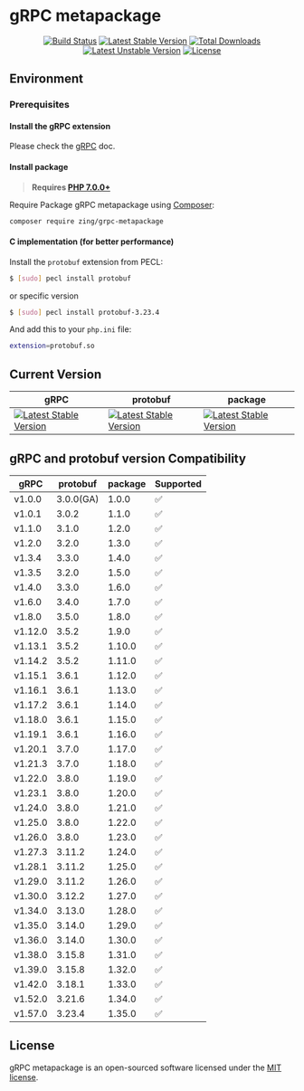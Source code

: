 # gRPC metapackage
<p align="center">
<a href="https://github.com/zingimmick/grpc-metapackage/actions"><img src="https://github.com/zingimmick/grpc-metapackage/actions/workflows/tests.yml/badge.svg?branch=master" alt="Build Status"></a>
<a href="https://packagist.org/packages/zing/grpc-metapackage"><img src="https://poser.pugx.org/zing/grpc-metapackage/v/stable.svg" alt="Latest Stable Version"></a>
<a href="https://packagist.org/packages/zing/grpc-metapackage"><img src="https://poser.pugx.org/zing/grpc-metapackage/downloads" alt="Total Downloads"></a>
<a href="https://packagist.org/packages/zing/grpc-metapackage"><img src="https://poser.pugx.org/zing/grpc-metapackage/v/unstable.svg" alt="Latest Unstable Version"></a>
<a href="https://packagist.org/packages/zing/grpc-metapackage"><img src="https://poser.pugx.org/zing/grpc-metapackage/license" alt="License"></a>
</p>

## Environment

### Prerequisites

#### Install the gRPC extension

Please check the [gRPC](https://github.com/grpc/grpc/tree/master/src/php#overview) doc.

#### Install package

> **Requires [PHP 7.0.0+](https://php.net/releases/)**

Require Package gRPC metapackage using [Composer](https://getcomposer.org):

```bash
composer require zing/grpc-metapackage
```

#### C implementation (for better performance)

Install the `protobuf` extension from PECL:

``` sh
$ [sudo] pecl install protobuf
```
or specific version

``` sh
$ [sudo] pecl install protobuf-3.23.4
```

And add this to your `php.ini` file:

```sh
extension=protobuf.so
```

## Current Version

| gRPC | protobuf | package | 
| --- | --- | --- | 
| [![Latest Stable Version](https://poser.pugx.org/grpc/grpc/v)](https://packagist.org/packages/grpc/grpc) | [![Latest Stable Version](https://poser.pugx.org/google/protobuf/v)](https://packagist.org/packages/google/protobuf) | [![Latest Stable Version](https://poser.pugx.org/zing/grpc-metapackage/v)](https://packagist.org/packages/zing/grpc-metapackage) |

## gRPC and protobuf version Compatibility

| gRPC    | protobuf  | package | Supported          |
|---------|-----------|---------|--------------------|
| v1.0.0  | 3.0.0(GA) | 1.0.0   | :white_check_mark: |
| v1.0.1  | 3.0.2     | 1.1.0   | :white_check_mark: |
| v1.1.0  | 3.1.0     | 1.2.0   | :white_check_mark: |
| v1.2.0  | 3.2.0     | 1.3.0   | :white_check_mark: |
| v1.3.4  | 3.3.0     | 1.4.0   | :white_check_mark: |
| v1.3.5  | 3.2.0     | 1.5.0   | :white_check_mark: |
| v1.4.0  | 3.3.0     | 1.6.0   | :white_check_mark: |
| v1.6.0  | 3.4.0     | 1.7.0   | :white_check_mark: |
| v1.8.0  | 3.5.0     | 1.8.0   | :white_check_mark: |
| v1.12.0 | 3.5.2     | 1.9.0   | :white_check_mark: |
| v1.13.1 | 3.5.2     | 1.10.0  | :white_check_mark: |
| v1.14.2 | 3.5.2     | 1.11.0  | :white_check_mark: |
| v1.15.1 | 3.6.1     | 1.12.0  | :white_check_mark: |
| v1.16.1 | 3.6.1     | 1.13.0  | :white_check_mark: |
| v1.17.2 | 3.6.1     | 1.14.0  | :white_check_mark: |
| v1.18.0 | 3.6.1     | 1.15.0  | :white_check_mark: |
| v1.19.1 | 3.6.1     | 1.16.0  | :white_check_mark: |
| v1.20.1 | 3.7.0     | 1.17.0  | :white_check_mark: |
| v1.21.3 | 3.7.0     | 1.18.0  | :white_check_mark: |
| v1.22.0 | 3.8.0     | 1.19.0  | :white_check_mark: |
| v1.23.1 | 3.8.0     | 1.20.0  | :white_check_mark: |
| v1.24.0 | 3.8.0     | 1.21.0  | :white_check_mark: |
| v1.25.0 | 3.8.0     | 1.22.0  | :white_check_mark: |
| v1.26.0 | 3.8.0     | 1.23.0  | :white_check_mark: |
| v1.27.3 | 3.11.2    | 1.24.0  | :white_check_mark: |
| v1.28.1 | 3.11.2    | 1.25.0  | :white_check_mark: |
| v1.29.0 | 3.11.2    | 1.26.0  | :white_check_mark: |
| v1.30.0 | 3.12.2    | 1.27.0  | :white_check_mark: |
| v1.34.0 | 3.13.0    | 1.28.0  | :white_check_mark: |
| v1.35.0 | 3.14.0    | 1.29.0  | :white_check_mark: |
| v1.36.0 | 3.14.0    | 1.30.0  | :white_check_mark: |
| v1.38.0 | 3.15.8    | 1.31.0  | :white_check_mark: |
| v1.39.0 | 3.15.8    | 1.32.0  | :white_check_mark: |
| v1.42.0 | 3.18.1    | 1.33.0  | :white_check_mark: |
| v1.52.0 | 3.21.6    | 1.34.0  | :white_check_mark: |
| v1.57.0 | 3.23.4    | 1.35.0  | :white_check_mark: |

## License

gRPC metapackage is an open-sourced software licensed under the [MIT license](LICENSE).
